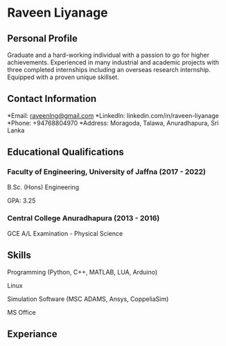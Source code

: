# Raveen Liyanage

## Personal Profile
Graduate and a hard-working individual with a passion to go for higher achievements. Experienced in many industrial and academic projects with three completed internships including an overseas research internship. Equipped with a proven unique skillset.

## Contact Information
*Email: raveenlng@gmail.com
*LinkedIn: linkedin.com/in/raveen-liyanage
*Phone: +94768804970
*Address: Moragoda, Talawa, Anuradhapura, Sri Lanka

## Educational Qualifications
### Faculty of Engineering, University of Jaffna (2017 - 2022)
B.Sc. (Hons) Engineering

GPA: 3.25

### Central College Anuradhapura (2013 - 2016)
GCE A/L Examination - Physical Science

## Skills
Programming (Python, C++, MATLAB, LUA, Arduino)

Linux

Simulation Software (MSC ADAMS, Ansys, CoppeliaSim)

MS Office

## Experiance

